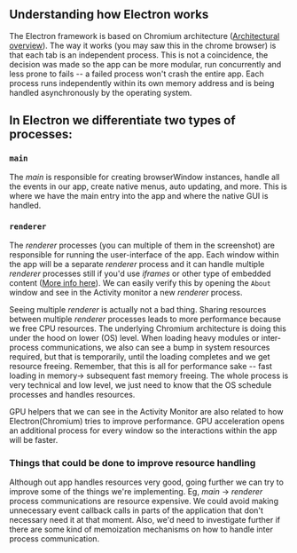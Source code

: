 ## Understanding how Electron works
The Electron framework is based on Chromium architecture ([Architectural overview](https://www.chromium.org/developers/design-documents/multi-process-architecture)). The way it works (you may saw this in the chrome browser) is that each tab is an independent process. This is not a coincidence, the decision was made so the app can be more modular, run concurrently and less prone to fails -- a failed process won't crash the entire app. Each process runs independently within its own memory address and is being handled asynchronously by the operating system.

## In Electron we differentiate two types of processes:

### `main`

The *main* is responsible for creating browserWindow instances, handle all the events in our app, create native menus, auto updating, and more. This is where we have the main entry into the app and where the native GUI is handled.

### `renderer`

The *renderer* processes (you can multiple of them in the screenshot) are responsible for running the user-interface of the app. Each window within the app will be a separate *renderer* process and it can handle multiple *renderer* processes still if you'd use *iframes* or other type of embedded content ([More info here](https://www.electronjs.org/docs/api/webview-tag)). We can easily verify this by opening the `About` window and see in the Activity monitor a new *renderer* process.

Seeing multiple *renderer* is actually not a bad thing. Sharing resources between multiple *renderer* processes leads to more performance because we free CPU resources. The underlying Chromium architecture is doing this under the hood on lower (OS) level. When loading heavy modules or inter-process communications, we also can see a bump in system resources required, but that is temporarily, until the loading completes and we get resource freeing. Remember, that this is all for performance sake -- fast loading in memory-> subsequent fast memory freeing. The whole process is very technical and low level, we just need to know that the OS schedule processes and handles resources.

GPU helpers that we can see in the Activity Monitor are also related to how Electron(Chromium) tries to improve performance. GPU acceleration opens an additional process for every window so the interactions within the app will be faster.

### Things that could be done to improve resource handling

Although out app handles resources very good, going further we can try to improve some of the things we're implementing. Eg, *main* -> *renderer* process communications are resource expensive. We could avoid making unnecessary event callback calls in parts of the application that don't necessary need it at that moment. Also, we'd need to investigate further if there are some kind of memoization mechanisms on how to handle inter process communication.
